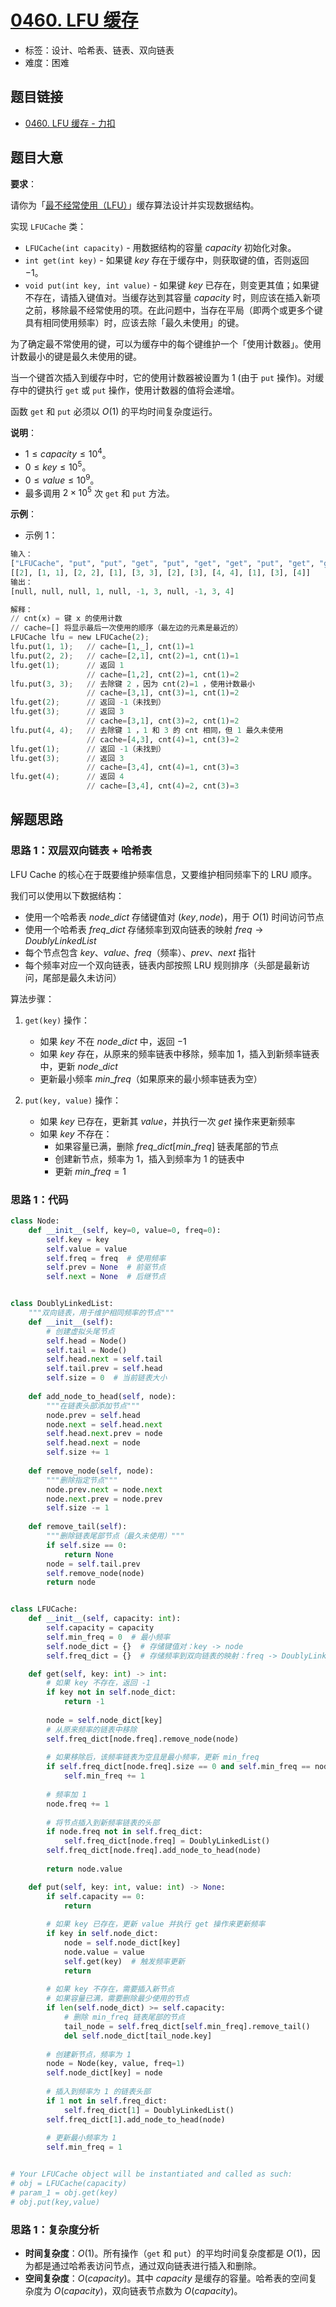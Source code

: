 # [0460. LFU 缓存](https://leetcode.cn/problems/lfu-cache/)

- 标签：设计、哈希表、链表、双向链表
- 难度：困难

## 题目链接

- [0460. LFU 缓存 - 力扣](https://leetcode.cn/problems/lfu-cache/)

## 题目大意

**要求**：

请你为「[最不经常使用（LFU）](https://baike.baidu.com/item/%E7%BC%93%E5%AD%98%E7%AE%97%E6%B3%95)」缓存算法设计并实现数据结构。

实现 `LFUCache` 类：

- `LFUCache(int capacity)` - 用数据结构的容量 $capacity$ 初始化对象。
- `int get(int key)` - 如果键 $key$ 存在于缓存中，则获取键的值，否则返回 $-1$。
- `void put(int key, int value)` - 如果键 $key$ 已存在，则变更其值；如果键不存在，请插入键值对。当缓存达到其容量 $capacity$ 时，则应该在插入新项之前，移除最不经常使用的项。在此问题中，当存在平局（即两个或更多个键具有相同使用频率）时，应该去除「最久未使用」的键。

为了确定最不常使用的键，可以为缓存中的每个键维护一个「使用计数器」。使用计数最小的键是最久未使用的键。

当一个键首次插入到缓存中时，它的使用计数器被设置为 1 (由于 `put` 操作)。对缓存中的键执行 `get` 或 `put` 操作，使用计数器的值将会递增。

函数 `get` 和 `put` 必须以 $O(1)$ 的平均时间复杂度运行。

**说明**：

- $1 \le capacity \le 10^{4}$。
- $0 \le key \le 10^{5}$。
- $0 \le value \le 10^{9}$。
- 最多调用 $2 \times 10^{5}$ 次 `get` 和 `put` 方法。

**示例**：

- 示例 1：

```python
输入：
["LFUCache", "put", "put", "get", "put", "get", "get", "put", "get", "get", "get"]
[[2], [1, 1], [2, 2], [1], [3, 3], [2], [3], [4, 4], [1], [3], [4]]
输出：
[null, null, null, 1, null, -1, 3, null, -1, 3, 4]

解释：
// cnt(x) = 键 x 的使用计数
// cache=[] 将显示最后一次使用的顺序（最左边的元素是最近的）
LFUCache lfu = new LFUCache(2);
lfu.put(1, 1);   // cache=[1,_], cnt(1)=1
lfu.put(2, 2);   // cache=[2,1], cnt(2)=1, cnt(1)=1
lfu.get(1);      // 返回 1
                 // cache=[1,2], cnt(2)=1, cnt(1)=2
lfu.put(3, 3);   // 去除键 2 ，因为 cnt(2)=1 ，使用计数最小
                 // cache=[3,1], cnt(3)=1, cnt(1)=2
lfu.get(2);      // 返回 -1（未找到）
lfu.get(3);      // 返回 3
                 // cache=[3,1], cnt(3)=2, cnt(1)=2
lfu.put(4, 4);   // 去除键 1 ，1 和 3 的 cnt 相同，但 1 最久未使用
                 // cache=[4,3], cnt(4)=1, cnt(3)=2
lfu.get(1);      // 返回 -1（未找到）
lfu.get(3);      // 返回 3
                 // cache=[3,4], cnt(4)=1, cnt(3)=3
lfu.get(4);      // 返回 4
                 // cache=[3,4], cnt(4)=2, cnt(3)=3
```

## 解题思路

### 思路 1：双层双向链表 + 哈希表

LFU Cache 的核心在于既要维护频率信息，又要维护相同频率下的 LRU 顺序。

我们可以使用以下数据结构：

- 使用一个哈希表 $node\_dict$ 存储键值对 $(key, node)$，用于 $O(1)$ 时间访问节点
- 使用一个哈希表 $freq\_dict$ 存储频率到双向链表的映射 $freq \rightarrow DoublyLinkedList$
- 每个节点包含 $key$、$value$、$freq$（频率）、$prev$、$next$ 指针
- 每个频率对应一个双向链表，链表内部按照 LRU 规则排序（头部是最新访问，尾部是最久未访问）

算法步骤：

1. `get(key)` 操作：
   - 如果 $key$ 不在 $node\_dict$ 中，返回 $-1$
   - 如果 $key$ 存在，从原来的频率链表中移除，频率加 $1$，插入到新频率链表中，更新 $node\_dict$
   - 更新最小频率 $min\_freq$（如果原来的最小频率链表为空）

2. `put(key, value)` 操作：
   - 如果 $key$ 已存在，更新其 $value$，并执行一次 $get$ 操作来更新频率
   - 如果 $key$ 不存在：
     - 如果容量已满，删除 $freq\_dict[min\_freq]$ 链表尾部的节点
     - 创建新节点，频率为 $1$，插入到频率为 $1$ 的链表中
     - 更新 $min\_freq = 1$

### 思路 1：代码

```python
class Node:
    def __init__(self, key=0, value=0, freq=0):
        self.key = key
        self.value = value
        self.freq = freq  # 使用频率
        self.prev = None  # 前驱节点
        self.next = None  # 后继节点


class DoublyLinkedList:
    """双向链表，用于维护相同频率的节点"""
    def __init__(self):
        # 创建虚拟头尾节点
        self.head = Node()
        self.tail = Node()
        self.head.next = self.tail
        self.tail.prev = self.head
        self.size = 0  # 当前链表大小
    
    def add_node_to_head(self, node):
        """在链表头部添加节点"""
        node.prev = self.head
        node.next = self.head.next
        self.head.next.prev = node
        self.head.next = node
        self.size += 1
    
    def remove_node(self, node):
        """删除指定节点"""
        node.prev.next = node.next
        node.next.prev = node.prev
        self.size -= 1
    
    def remove_tail(self):
        """删除链表尾部节点（最久未使用）"""
        if self.size == 0:
            return None
        node = self.tail.prev
        self.remove_node(node)
        return node


class LFUCache:
    def __init__(self, capacity: int):
        self.capacity = capacity
        self.min_freq = 0  # 最小频率
        self.node_dict = {}  # 存储键值对：key -> node
        self.freq_dict = {}  # 存储频率到双向链表的映射：freq -> DoublyLinkedList

    def get(self, key: int) -> int:
        # 如果 key 不存在，返回 -1
        if key not in self.node_dict:
            return -1
        
        node = self.node_dict[key]
        # 从原来频率的链表中移除
        self.freq_dict[node.freq].remove_node(node)
        
        # 如果移除后，该频率链表为空且是最小频率，更新 min_freq
        if self.freq_dict[node.freq].size == 0 and self.min_freq == node.freq:
            self.min_freq += 1
        
        # 频率加 1
        node.freq += 1
        
        # 将节点插入到新频率链表的头部
        if node.freq not in self.freq_dict:
            self.freq_dict[node.freq] = DoublyLinkedList()
        self.freq_dict[node.freq].add_node_to_head(node)
        
        return node.value

    def put(self, key: int, value: int) -> None:
        if self.capacity == 0:
            return
        
        # 如果 key 已存在，更新 value 并执行 get 操作来更新频率
        if key in self.node_dict:
            node = self.node_dict[key]
            node.value = value
            self.get(key)  # 触发频率更新
            return
        
        # 如果 key 不存在，需要插入新节点
        # 如果容量已满，需要删除最少使用的节点
        if len(self.node_dict) >= self.capacity:
            # 删除 min_freq 链表尾部的节点
            tail_node = self.freq_dict[self.min_freq].remove_tail()
            del self.node_dict[tail_node.key]
        
        # 创建新节点，频率为 1
        node = Node(key, value, freq=1)
        self.node_dict[key] = node
        
        # 插入到频率为 1 的链表头部
        if 1 not in self.freq_dict:
            self.freq_dict[1] = DoublyLinkedList()
        self.freq_dict[1].add_node_to_head(node)
        
        # 更新最小频率为 1
        self.min_freq = 1


# Your LFUCache object will be instantiated and called as such:
# obj = LFUCache(capacity)
# param_1 = obj.get(key)
# obj.put(key,value)
```

### 思路 1：复杂度分析

- **时间复杂度**：$O(1)$。所有操作（`get` 和 `put`）的平均时间复杂度都是 $O(1)$，因为都是通过哈希表访问节点，通过双向链表进行插入和删除。
- **空间复杂度**：$O(capacity)$。其中 $capacity$ 是缓存的容量。哈希表的空间复杂度为 $O(capacity)$，双向链表节点数为 $O(capacity)$。
